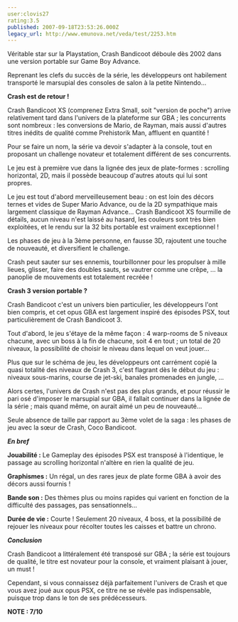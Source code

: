 ```yaml
---
user:clovis27
rating:3.5
published: 2007-09-18T23:53:26.000Z
legacy_url: http://www.emunova.net/veda/test/2253.htm
---
```

Véritable star sur la Playstation, Crash Bandicoot déboule dès 2002 dans une version portable sur Game Boy Advance.  

Reprenant les clefs du succès de la série, les développeurs ont habilement transporté le marsupial des consoles de salon à la petite Nintendo...  

  

**Crash est de retour !**  

  

Crash Bandicoot XS (comprenez Extra Small, soit "version de poche") arrive relativement tard dans l'univers de la plateforme sur GBA ; les concurrents sont nombreux : les conversions de Mario, de Rayman, mais aussi d'autres titres inédits de qualité comme Prehistorik Man, affluent en quantité !  

Pour se faire un nom, la série va devoir s'adapter à la console, tout en proposant un challenge novateur et totalement différent de ses concurrents.  

  

Le jeu est à première vue dans la lignée des jeux de plate-formes : scrolling horizontal, 2D, mais il possède beaucoup d'autres atouts qui lui sont propres.  

Le jeu est tout d'abord merveilleusement beau : on est loin des décors ternes et vides de Super Mario Advance, ou de la 2D sympathique mais largement classique de Rayman Advance... Crash Bandicoot XS fourmille de détails, aucun niveau n'est laissé au hasard, les couleurs sont très bien exploitées, et le rendu sur la 32 bits portable est vraiment exceptionnel !  

  

Les phases de jeu à la 3ème personne, en fausse 3D, rajoutent une touche de nouveauté, et diversifient le challenge.  

  

Crash peut sauter sur ses ennemis, tourbillonner pour les propulser à mille lieues, glisser, faire des doubles sauts, se vautrer comme une crêpe, ... la panoplie de mouvements est totalement recréée !  

  

**Crash 3 version portable ?**  

  

Crash Bandicoot c'est un univers bien particulier, les développeurs l'ont bien compris, et cet opus GBA est largement inspiré des épisodes PSX, tout particulièrement de Crash Bandicoot 3\.  

Tout d'abord, le jeu s'étaye de la même façon : 4 warp-rooms de 5 niveaux chacune, avec un boss à la fin de chacune, soit 4 en tout ; un total de 20 niveaux, la possibilité de choisir le niveau dans lequel on veut jouer...  

  

Plus que sur le schéma de jeu, les développeurs ont carrément copié la quasi totalité des niveaux de Crash 3, c'est flagrant dès le début du jeu : niveaux sous-marins, course de jet-ski, banales promenades en jungle, ...  

Alors certes, l'univers de Crash n'est pas des plus grands, et pour réussir le pari osé d'imposer le marsupial sur GBA, il fallait continuer dans la lignée de la série ; mais quand même, on aurait aimé un peu de nouveauté...  

Seule absence de taille par rapport au 3ème volet de la saga : les phases de jeu avec la sœur de Crash, Coco Bandicoot.  

  

  

**_En bref_**  

  

**Jouabilité :** Le Gameplay des épisodes PSX est transposé à l'identique, le passage au scrolling horizontal n'altère en rien la qualité de jeu.  

  

**Graphismes :** Un régal, un des rares jeux de plate forme GBA à avoir des décors aussi fournis !  

  

**Bande son :** Des thèmes plus ou moins rapides qui varient en fonction de la difficulté des passages, pas sensationnels...  

  

**Durée de vie :** Courte ! Seulement 20 niveaux, 4 boss, et la possibilité de rejouer les niveaux pour récolter toutes les caisses et battre un chrono.  

  

**_Conclusion_**  

Crash Bandicoot a littéralement été transposé sur GBA ; la série est toujours de qualité, le titre est novateur pour la console, et vraiment plaisant à jouer, un must !  

Cependant, si vous connaissez déjà parfaitement l'univers de Crash et que vous avez joué aux opus PSX, ce titre ne se révèle pas indispensable, puisque trop dans le ton de ses prédécesseurs.  

  

**NOTE : 7/10**